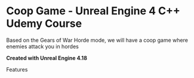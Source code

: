 # Coop Game - Unreal Engine 4 C++ Udemy Course

Based on the Gears of War Horde mode, we will have a coop game where enemies attack you in hordes

**Created with Unreal Engine 4.18**

Features

